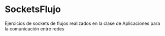 # SocketsFlujo
Ejercicios de sockets de flujos realizados en la clase de Aplicaciones para la comunicación entre redes 
